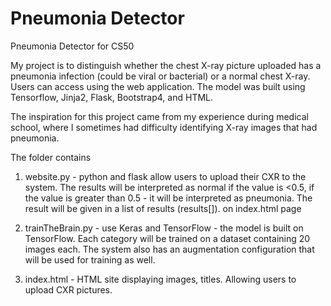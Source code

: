 # Pneumonia Detector
Pneumonia Detector for CS50

My project is to distinguish whether the chest X-ray picture uploaded has a pneumonia infection (could be viral or bacterial) or a normal chest X-ray. Users can access using the web application. The model was built using Tensorflow, Jinja2, Flask, Bootstrap4, and HTML.

The inspiration for this project came from my experience during medical school, where I sometimes had difficulty identifying X-ray images that had pneumonia. 


The folder contains
1. website.py - python and flask allow users to upload their CXR to the system. The results will be interpreted as normal if the value is <0.5, if the value is greater than 0.5 - it will be interpreted as pneumonia. The result will be given in a list of results (results[]). on index.html page

2. trainTheBrain.py - use Keras and TensorFlow - the model is built on TensorFlow. Each category will be trained on a dataset containing 20 images each. The system also has an augmentation configuration that will be used for training as well. 
    
3. index.html - HTML site displaying images, titles. Allowing users to upload CXR pictures.
